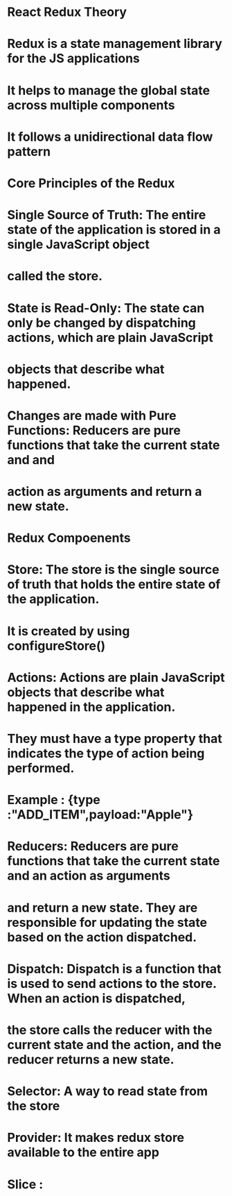 # React Redux Theory

# Redux is a state management library for the JS applications
# It helps to manage the global state across multiple components
# It follows a unidirectional data flow pattern


# Core Principles of the Redux
# Single Source of Truth: The entire state of the application is stored in a single JavaScript object 
# called the store.
# State is Read-Only: The state can only be changed by dispatching actions, which are plain JavaScript
# objects that describe what happened.
# Changes are made with Pure Functions: Reducers are pure functions that take the current state and and
# action as arguments and return a new state.


# Redux Compoenents
# Store: The store is the single source of truth that holds the entire state of the application.
# It is created by using configureStore()

# Actions: Actions are plain JavaScript objects that describe what happened in the application.
# They must have a type property that indicates the type of action being performed.
# Example : {type :"ADD_ITEM",payload:"Apple"}

# Reducers: Reducers are pure functions that take the current state and an action as arguments
# and return a new state. They are responsible for updating the state based on the action dispatched.

# Dispatch: Dispatch is a function that is used to send actions to the store. When an action is dispatched,
# the store calls the reducer with the current state and the action, and the reducer returns a new state.


# Selector: A way to read state from the store

# Provider: It makes redux store available to the entire app

# Slice : 



